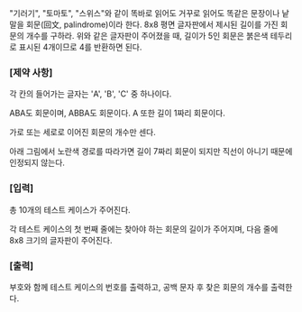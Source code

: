 "기러기", "토마토", "스위스"와 같이 똑바로 읽어도 거꾸로 읽어도 똑같은 문장이나 낱말을 회문(回文, palindrome)이라 한다.
8x8 평면 글자판에서 제시된 길이를 가진 회문의 개수를 구하라.
위와 같은 글자판이 주어졌을 때, 길이가 5인 회문은 붉은색 테두리로 표시된 4개이므로 4를 반환하면 된다.

### [제약 사항]

각 칸의 들어가는 글자는 'A', 'B', 'C' 중 하나이다.

ABA도 회문이며, ABBA도 회문이다. A 또한 길이 1짜리 회문이다.

가로 또는 세로로 이어진 회문의 개수만 센다.

아래 그림에서 노란색 경로를 따라가면 길이 7짜리 회문이 되지만 직선이 아니기 때문에 인정되지 않는다.


### [입력]

총 10개의 테스트 케이스가 주어진다.

각 테스트 케이스의 첫 번째 줄에는 찾아야 하는 회문의 길이가 주어지며, 다음 줄에 8x8 크기의 글자판이 주어진다.

### [출력]

부호와 함께 테스트 케이스의 번호를 출력하고, 공백 문자 후 찾은 회문의 개수를 출력한다.
